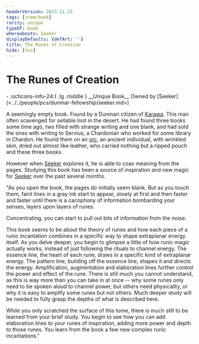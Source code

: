 ```yaml
---
headerVersion: 2023.11.25
tags: [item/book]
rarity: unique
typeOf: book
whereabouts: Seeker
displayDefaults: {defArt: ''}
title: The Runes of Creation
hide: [toc]
---
```


# The Runes of Creation
<div class="grid cards ext-narrow-margin ext-one-column" markdown>
- :octicons-info-24:{ .lg .middle } __Unique Book__  
   Owned by [Seeker](<../../people/pcs/dunmar-fellowship/seeker.md>)  
</div>


A seemingly empty book. Found by a Dunmari citizen of [Karawa](<../../gazetteer/greater-dunmar/realms/dunmar/eastern-dunmar/karawa.md>). This man often scavenged for sellable loot in the desert. He had found three books some time ago, two filled with strange writing and one blank, and had sold the ones with writing to Servius, a Chardonian who worked for some library in Chardon. He found them on an [orc](<../../species/children-of-the-embodied-gods/orcs/orcs.md>), an ancient individual, with wrinkled skin, dried out almost like leather, who carried nothing but a ripped pouch and these three books. 

However when [Seeker](<../../people/pcs/dunmar-fellowship/seeker.md>) explores it, he is able to coax meaning from the pages. Studying this book has been a source of inspiration and new magic for [Seeker](<../../people/pcs/dunmar-fellowship/seeker.md>) over the past several months. 

"As you open the book, the pages do initially seem blank. But as you touch them, faint lines in a gray ink start to appear, slowly at first and then faster and faster until there is a cacophony of information bombarding your senses, layers upon layers of runes.

Concentrating, you can start to pull out bits of information from the noise.

This book seems to be about the theory of runes and how each piece of a runic incantation combines in a specific way to shape extraplanar energy itself. As you delve deeper, you begin to glimpse a little of how runic magic actually works, instead of just following the rituals to channel energy. The essence line, the heart of each rune, draws in a specific kind of extraplanar energy. The pattern line, building off the essence line, shapes it and directs the energy. Amplification, augmentation and elaboration lines further control the power and effect of the rune. There is still much you cannot understand, as this is way more than you can take in at once -- why some runes only need to be spoken aloud to channel power, but others need physicality, or why it is easy to amplify some runes but not others. Much deeper study will be needed to fully grasp the depths of what is described here.

While you only scratched the surface of this tome, there is much still to be learned from your brief study. You begin to see how you can add elaboration lines to your runes of inspiration, adding more power and depth to those runes. You learn from the book a few new complex runic incantations."


